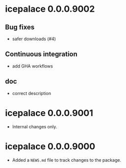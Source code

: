 <!-- NEWS.md is maintained by https://cynkra.github.io/fledge, do not edit -->

# icepalace 0.0.0.9002

## Bug fixes 

- safer downloads (#4)


## Continuous integration 

- add GHA workflows



## doc 

- correct description


# icepalace 0.0.0.9001

- Internal changes only.


# icepalace 0.0.0.9000

* Added a `NEWS.md` file to track changes to the package.
